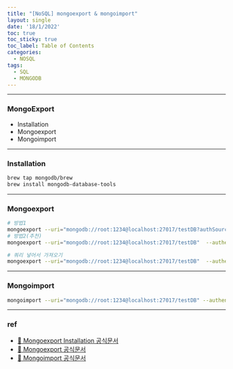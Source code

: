 ```yaml
---
title: "[NoSQL] mongoexport & mongoimport"
layout: single
date: '18/1/2022'
toc: true
toc_sticky: true
toc_label: Table of Contents
categories:
  - NOSQL
tags:
  - SQL
  - MONGODB
---
```


---
### MongoExport
* Installation
* Mongoexport
* Mongoimport

---

### Installation
```bash
brew tap mongodb/brew
brew install mongodb-database-tools
```
---

### Mongoexport
```bash
# 방법1
mongoexport --uri="mongodb://root:1234@localhost:27017/testDB?authSource=admin&retryWrites=true&w=majority"  --collection=dept  --out=dept_from_mongo.json
# 방법2(추천)
mongoexport --uri="mongodb://root:1234@localhost:27017/testDB"  --authenticationDatabase=admin  --collection=dept  --out=dept_from_mongo.json

# 쿼리 넣어서 가져오기
mongoexport --uri="mongodb://root:1234@localhost:27017/testDB"  --authenticationDatabase=admin  --collection=dept -q='{"deptno":{"$gte":30}}'  --out=dept_from_mongo.json
```
---

### Mongoimport
```bash
mongoimport --uri="mongodb://root:1234@localhost:27017/testDB" --authenticationDatabase=admin  -c=dept2 -d=testDB --file=emp_202201181218.json
```
---

### ref
* [🔗 Mongoexport Installation 공식문서](https://docs.mongodb.com/database-tools/installation/installation/)
* [🔗 Mongoexport 공식문서](https://docs.mongodb.com/database-tools/mongoexport/)
* [🔗 Mongoimport 공식문서](https://docs.mongodb.com/database-tools/mongoimport/)